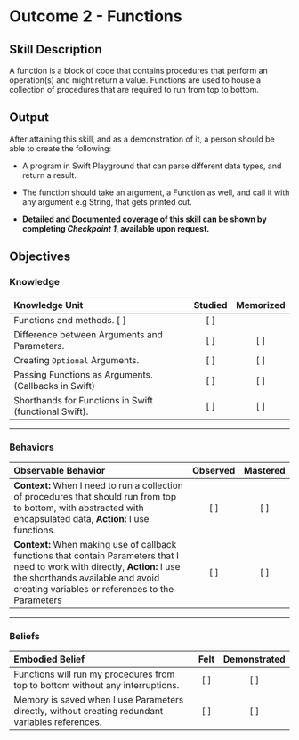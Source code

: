 # Outcome 2 - Functions
## Skill Description

A function is a block of code that contains procedures that perform an operation(s) and might return a value. Functions are used to house a collection of procedures that are required to run from top to bottom.


## Output

After attaining this skill, and as a demonstration of it, a person should be able to create the following:

- A program in Swift Playground that can parse different data types, and return a result.
- The function should take an argument, a Function as well, and call it with any argument e.g String, that gets printed out.

- **Detailed and Documented coverage of this skill can be shown by completing _Checkpoint 1_, available upon request.**

## Objectives

### Knowledge

| Knowledge Unit   |      Studied      | Memorized |
|:-------------|:------------------:|:--------:|
| Functions and methods. [ ] | [ ] |
| Difference between Arguments and Parameters. | [ ] | [ ] |
| Creating `Optional` Arguments. | [ ] | [ ] |
| Passing Functions as Arguments.  (Callbacks in Swift) | [ ] | [ ] |
| Shorthands for Functions in Swift (functional Swift). | [ ] | [ ] |

----------
### Behaviors

| Observable Behavior   |      Observed      | Mastered |
|:-------------|:------------------:|:--------:|
| **Context:** When I need to run a collection of procedures that should run from top to bottom, with abstracted with encapsulated data, **Action:** I use functions. | [ ] | [ ] |
| **Context:** When making use of callback functions that contain Parameters that I need to work with directly, **Action:** I use the shorthands available and avoid creating variables or references to the Parameters | [ ] | [ ] |

----------

### Beliefs

| Embodied Belief   |      Felt      | Demonstrated |
|:-------------|:------------------:|:--------:|
| Functions will run my procedures from top to bottom without any interruptions. | [ ] | [ ] |
| Memory is saved when I use Parameters directly, without creating redundant variables references. | [ ] | [ ] |
